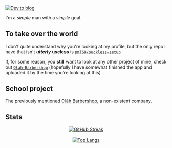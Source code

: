 [![Dev.to blog](https://img.shields.io/badge/dev.to-0A0A0A?style=for-the-badge&logo=dev.to&logoColor=white)](https://dev.to/pml68)

I'm a *simple* man with a *simple* goal.

## To take over the world

I don't quite understand why you're looking at my profile, but the only repo I have that isn't ***utterly*** **useless** is [`pml68/suckless-setup`](https://github.com/pml68/suckless-setup)

If, for some reason, you **still** want to look at any other project of mine, check out [`Olah-Barbershop`](https://github.com/Olah-Barbershop) (hopefully I have somewhat finished the app and uploaded it by the time you're looking at this)

## School project

The previously mentioned [Oláh Barbershop](https://linktr.ee/olahbarbershop), a non-existent company.

## Stats

<div align="center">
  
[![GitHub Streak](http://github-readme-streak-stats.herokuapp.com?user=pml68&theme=dark&hide_border=true&date_format=%5BY%20%5DM%20j&hide_longest_streak=true)](https://git.io/streak-stats)
<br>
<br>
[![Top Langs](https://github-readme-stats.vercel.app/api/top-langs/?username=pml68&layout=compact&theme=vision-friendly-dark)](https://github.com/anuraghazra/github-readme-stats)

</div>
